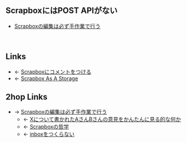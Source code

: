 ## ScrapboxにはPOST APIがない
- [Scrapboxの編集は必ず手作業で行う](Scrapboxの編集は必ず手作業で行う.md)

<br>

## Links
- ← [Scrapboxにコメントをつける](Scrapboxにコメントをつける.md)
- ← [Scrapbox As A Storage](Scrapbox_As_A_Storage.md)

## 2hop Links
- → [Scrapboxの編集は必ず手作業で行う](Scrapboxの編集は必ず手作業で行う.md)
    - ← [Xについて書かれたAさんBさんの意見をかんたんに見る的な何か](Xについて書かれたAさんBさんの意見をかんたんに見る的な何か.md)
    - ← [Scrapboxの哲学](Scrapboxの哲学.md)
    - ← [inboxをつくらない](inboxをつくらない.md)

